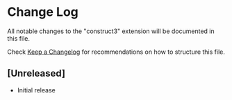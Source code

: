 # Change Log

All notable changes to the "construct3" extension will be documented in this file.

Check [Keep a Changelog](http://keepachangelog.com/) for recommendations on how to structure this file.

## [Unreleased]

- Initial release